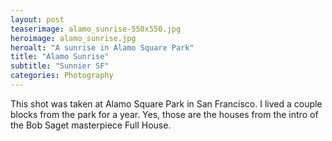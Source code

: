 ```yaml
---
layout: post
teaserimage: alamo_sunrise-550x550.jpg
heroimage: alamo_sunrise.jpg
heroalt: "A sunrise in Alamo Square Park"
title: "Alamo Sunrise"
subtitle: "Sunnier SF"
categories: Photography
---
```

This shot was taken at Alamo Square Park in San Francisco. I lived a couple blocks from the park for a year. Yes, those are the houses from the intro of the Bob Saget masterpiece Full House.
